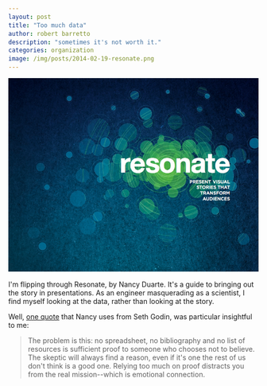 ```yaml
---
layout: post
title: "Too much data"
author: robert barretto
description: "sometimes it's not worth it."
categories: organization
image: /img/posts/2014-02-19-resonate.png
---
```

![Resonate, by Nancy Duarte](/img/posts/2014-02-19-resonate.png)

I'm flipping through Resonate, by Nancy Duarte.  It's a guide to bringing out the story in presentations.  As an engineer masquerading as a scientist, I find myself looking at the data, rather than looking at the story.  

Well, [one quote](http://sethgodin.typepad.com/seths_blog/2010/01/too-much-data-leads-to-not-enough-belief.html) that Nancy uses from Seth Godin, was particular insightful to me:
> The problem is this: no spreadsheet, no bibliography and no list of resources is sufficient proof to someone who chooses not to believe. The skeptic will always find a reason, even if it's one the rest of us don't think is a good one. Relying too much on proof distracts you from the real mission--which is emotional connection.
